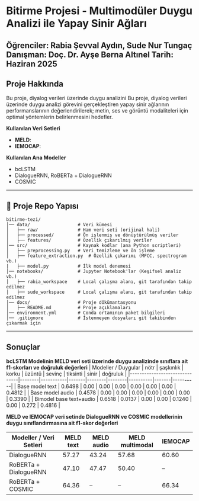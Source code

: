 # Bitirme Projesi - Multimodüler Duygu Analizi ile Yapay Sinir Ağları
**Öğrenciler**: Rabia Şevval Aydın, Sude Nur Tungaç
**Danışman**: Doç. Dr. Ayşe Berna Altınel
**Tarih**: Haziran 2025
---
## Proje Hakkında
Bu proje, diyalog verileri üzerinde duygu analizini
Bu proje, diyalog verileri üzerinde duygu analizi görevini gerçekleştiren yapay sinir ağlarının performanslarının değerlendirilerek; metin, ses ve görüntü modaliteleri için optimal yöntemlerin belirlenmesini hedefler. 

**Kullanılan Veri Setleri**
- **MELD**:
- **IEMOCAP**:

**Kullanılan Ana Modeller**
- bcLSTM
- DialogueRNN, RoBERTa + DialogueRNN
- COSMIC
---
## 📂 Proje Repo Yapısı
```
bitirme-tezi/
│── data/                  # Veri kümesi
│   ├── raw/               # Ham veri seti (orijinal hali)
│   ├── processed/         # Ön işlenmiş ve dönüştürülmüş veriler
│   ├── features/          # Özellik çıkarılmış veriler
│── src/                   # Kaynak kodlar (ana Python scriptleri)
│   ├── preprocessing.py   # Veri temizleme ve ön işleme
│   ├── feature_extraction.py  # Özellik çıkarımı (MFCC, spectrogram vb.)
|   ├── model.py           # İlk model denemesi
│── notebooks/             # Jupyter Notebook'lar (Keşifsel analiz vb.)
│   ├── rabia_workspace    # Local çalışma alanı, git tarafından takip edilmez
│   ├── sude_workspace     # Local çalışma alanı, git tarafından takip edilmez
│── docs/                  # Proje dökümantasyonu
│   ├── README.md          # Proje açıklamaları
│── environment.yml        # Conda ortamının paket bilgileri
│── .gitignore             # İstenmeyen dosyaları git takibinden çıkarmak için
```
---
## Sonuçlar
**bcLSTM Modelinin MELD veri seti üzerinde duygu analizinde sınıflara ait f1-skorları ve doğruluk değerleri**
| Modeller / Duygular           | nötr   | şaşkınlık | korku | üzüntü | sevinç | tiksinti | sinir | doğruluk |
|-------------------------------|--------|-----------|-------|--------|--------|----------|-------|----------|
| Base model text               | 0.6498 | 0.00      | 0.00  | 0.00   | 0.00   | 0.00     | 0.00  | 0.4812   |
| Base model audio              | 0.4578 | 0.00      | 0.00  | 0.00   | 0.00   | 0.00     | 0.00  | 0.3390   |
| Bimodel base text+audio       | 0.6518 | 0.0137    | 0.00  | 0.00   | 0.1240 | 0.00     | 0.272 | 0.4816   |


**MELD ve IEMOCAP veri setinde DialogueRNN ve COSMIC modellerinin duygu sınıflandırmasına ait f1-skor değerleri**

| Modeller / Veri Setleri      | MELD text | MELD audio | MELD multimodal | IEMOCAP |
|-------------------------------|-----------|------------|-----------------|---------|
| DialogueRNN                   | 57.27     | 43.24      | 57.68           | 60.60   |
| RoBERTa + DialogueRNN         | 47.10     | 47.47      | 50.40           | –       |
| RoBERTa + COSMIC              | 64.36     | –          | –               | 66.34   |
